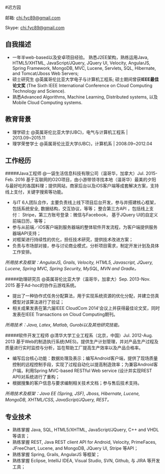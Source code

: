 #迟方园

邮箱: chi.fyc89@gmail.com

Skype: chi.fyc89@gmail.com 

## 自我描述

* 一年半web-based以及安卓项目经验。 熟悉J2EE架构，熟练运用Java, HTML5/XHTML, JavaScript/JQuery, JQuery UI, Velocity, AngularJS, Spring Framework, MongoDB, MVC, Lucene, Servlets, SQL, Hibernate, and Tomcat/Jboss Web Servers;
* 硕士研究生 @英属哥伦比亚大学电子与计算机工程系; 硕士期间曾获**IEEE最佳论文奖** (The Sixth IEEE International Conference on Cloud Computing Technology and Science). 
* 熟悉Advanced Algorithms, Machine Learning, Distributed systems, 以及Mobile Cloud Computing systems.

## 教育背景

* 理学硕士 @英属哥伦比亚大学(UBC)，电气与计算机工程系 | 2013.09~2015.11
* 理学荣誉学士 @英属哥伦比亚大学(UBC)，计算机系 | 2008.09~2012.04

## 工作经历


#####Java工程师 @一袋生活信息科技有限公司（温哥华，加拿大）Jul. 2015-Feb. 2016
基于互联网的O2O项目，由小游带领寻找本地（温哥华）最美的夕阳与最好吃的各国料理；提供网站，商家后台以及iOS客户端等成套解决方案，支持线上支付，关键字搜索等功能。

* 与IT 6人团队合作，主要负责线上线下项目后台开发，参与并搭建核心框架， 包括系统安全,  数据结构，交互协议，等等； 整合第三方API ，包括线上支付： Stripe，第三方账号登录：微信与Facebook， 基于JQuery UI的自定义前端日历，等等；
* 参与从前端／iOS客户端到服务器端的整体软件开发流程，为客户端提供服务器端API支持；
* 对框架进行持续性的优化，担任技术研究，提供技术改进方案；
* 负责与市场部对接，参与讨论商业模式，分析项目需求，制定开发计划及具体工作安排。
    
*所用技术及框架：AngularJS, Grails, Velocity, HTML5, Javascript, JQuery, Lucene, Spring MVC, Spring Security, MySQL, MVN and Gradle。*

#####助理研究员 @英属哥伦比亚大学（温哥华，加拿大）Sep. 2013-Nov. 2015
基于Ad-hoc的协作云游戏系统。

* 提出了一种协作式任务分配算法，用于实现系统资源的优化分配，并建立仿真模型对该算法进行了验证；
* 相关成果发表在第六届IEEE CloudCom 2014’会议上并获得最佳论文奖，同时发表在IEEE Transactions on Cloud Computing期刊。
    
*所用技术：Java, Latex, Matlab, Gurobi以及其他研究技能。*


#####软件开发工程师 @清华大学工业工程系（北京，中国）Jul. 2012-Aug. 2013
基于Web的制造执行系统(MES)。提供生产计划管理，并对产品生产过程及质量进行实时监控与分析，旨在帮助工厂提高生产效率以及产品合格率。
    
* 编写后台核心功能：数据处理及表示；编写Android客户端，提供了现场质量控制的远程控制手段，实现了过程自动化以提高制造效率；为兼容Android客户端，利用Spring MVC-based RESTful Web service (设计并实现REST API)对系统进行了重构；
* 根据搜集的客户信息与要求编制相关技术文档；参与售后技术支持。

*所用技术及框架：Java EE (Spring, JSF), Jboss, Hibernate, Lucene, MongoDB, XHTML/CSS, JavaScript/JQuery, REST。*

## 专业技术
* 熟练掌握 Java, SQL, HTML5/XHTML, JavaScript/JQuery, C++ and VHDL等语言；
* 熟练掌握 REST, Java REST client API for Android, Velocity, PrimeFaces, JFreeChart, Lucene, and MongoDB, JQuery UI, Stripe 等API；
* 熟练掌握 Spring, Grails, AngularJS 等框架；
* 熟练掌握 Eclipse, IntelliJ IDEA, Visual Studio, SVN, Github, 与 JIRA 等开发工具；


